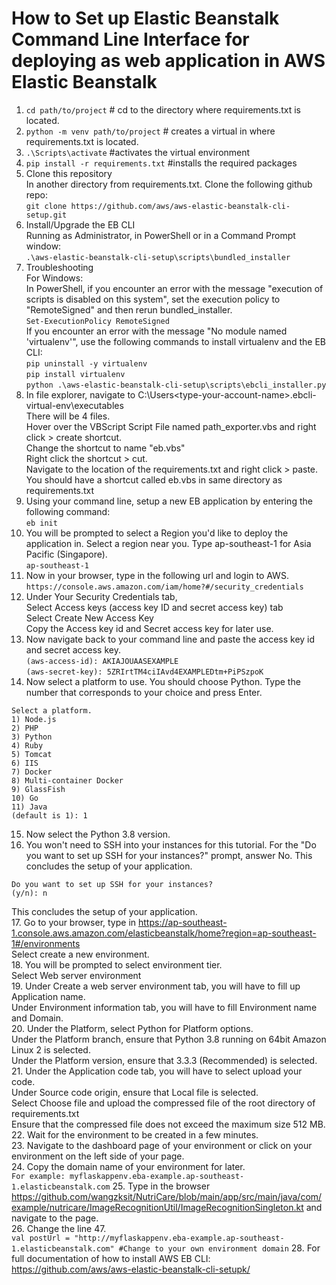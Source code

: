 # How to Set up Elastic Beanstalk Command Line Interface for deploying as web application in AWS Elastic Beanstalk<br/>

1. ```cd path/to/project``` # cd to the directory where requirements.txt is located.<br/>
2. ```python -m venv path/to/project``` # creates a virtual in where requirements.txt is located.<br/>
3. ```.\Scripts\activate``` #activates the virtual environment<br/>
4. ```pip install -r requirements.txt``` #installs the required packages<br/>
5. Clone this repository<br/>
In another directory from requirements.txt. Clone the following github repo:<br/>
```git clone https://github.com/aws/aws-elastic-beanstalk-cli-setup.git```<br/>
6. Install/Upgrade the EB CLI<br/>
Running as Administrator, in PowerShell or in a Command Prompt window:<br/>
```.\aws-elastic-beanstalk-cli-setup\scripts\bundled_installer```<br/>
7. Troubleshooting<br/>
For Windows:<br/>
In PowerShell, if you encounter an error with the message "execution of scripts is disabled on this system", set the execution policy to "RemoteSigned" and then rerun bundled_installer.<br/>
```Set-ExecutionPolicy RemoteSigned```<br/>
If you encounter an error with the message "No module named 'virtualenv'", use the following commands to install virtualenv and the EB CLI:<br/>
```pip uninstall -y virtualenv```<br/>
```pip install virtualenv```<br/>
```python .\aws-elastic-beanstalk-cli-setup\scripts\ebcli_installer.py```<br/>
8. In file explorer, navigate to C:\Users\<type-your-account-name>\.ebcli-virtual-env\executables<br/>
There will be 4 files.<br/>
Hover over the VBScript Script File named path_exporter.vbs and right click > create shortcut.<br/>
Change the shortcut to name "eb.vbs"<br/>
Right click the shortcut > cut.<br/>
Navigate to the location of the requirements.txt and right click > paste.<br/>
You should have a shortcut called eb.vbs in same directory as requirements.txt<br/>
9. Using your command line, setup a new EB application by entering the following command:<br/>
```eb init```<br/>
10. You will be prompted to select a Region you'd like to deploy the application in. Select a region near you. Type ap-southeast-1 for Asia Pacific (Singapore).<br/>
```ap-southeast-1```
11. Now in your browser, type in the following url and login to AWS.<br/>
```https://console.aws.amazon.com/iam/home?#/security_credentials```<br/>
12. Under Your Security Credentials tab,<br/>
Select Access keys (access key ID and secret access key) tab<br/>
Select Create New Access Key<br/>
Copy the Access key id and Secret access key for later use.<br/>
13. Now navigate back to your command line and paste the access key id and secret access key.<br/>
```(aws-access-id): AKIAJOUAASEXAMPLE```<br/>
```(aws-secret-key): 5ZRIrtTM4ciIAvd4EXAMPLEDtm+PiPSzpoK```</br>
14. Now select a platform to use. You should choose Python. Type the number that corresponds to your choice and press Enter.<br/>
```
Select a platform.
1) Node.js
2) PHP
3) Python
4) Ruby
5) Tomcat
6) IIS
7) Docker
8) Multi-container Docker
9) GlassFish
10) Go
11) Java
(default is 1): 1
```
15. Now select the Python 3.8 version.<br/>
16. You won't need to SSH into your instances for this tutorial. For the "Do you want to set up SSH for your instances?" prompt, answer No. This concludes the setup of your application.<br/>
```
Do you want to set up SSH for your instances?
(y/n): n
```
This concludes the setup of your application. <br/>
17. Go to your browser, type in https://ap-southeast-1.console.aws.amazon.com/elasticbeanstalk/home?region=ap-southeast-1#/environments<br/>
Select create a new environment.<br/>
18. You will be prompted to select environment tier.<br/>
Select Web server environment<br/>
19. Under Create a web server environment tab, you will have to fill up Application name.<br/>
Under Environment information tab, you will have to fill Environment name and Domain.<br/>
20. Under the Platform, select Python for Platform options.<br/>
Under the Platform branch, ensure that Python 3.8 running on 64bit Amazon Linux 2 is selected.<br/>
Under the Platform version, ensure that 3.3.3 (Recommended) is selected.<br/>
21. Under the Application code tab, you will have to select upload your code.<br/>
Under Source code origin, ensure that Local file is selected.<br/>
Select Choose file and upload the compressed file of the root directory of requirements.txt<br/>
Ensure that the compressed file does not exceed the maximum size 512 MB.<br/>
22. Wait for the environment to be created in a few minutes.<br/>
23. Navigate to the dashboard page of your environment or click on your environment on the left side of your page.<br/>
24. Copy the domain name of your environment for later.<br/>
```For example: myflaskappenv.eba-example.ap-southeast-1.elasticbeanstalk.com```
25. Type in the browser https://github.com/wangzksit/NutriCare/blob/main/app/src/main/java/com/example/nutricare/ImageRecognitionUtil/ImageRecognitionSingleton.kt and navigate to the page.<br/>
26. Change the line 47.<br/>
```val postUrl = "http://myflaskappenv.eba-example.ap-southeast-1.elasticbeanstalk.com" #Change to your own environment domain```
28. 
For full documentation of how to install AWS EB CLI: https://github.com/aws/aws-elastic-beanstalk-cli-setupk/<br/>
